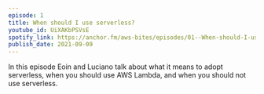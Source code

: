 ```yaml
---
episode: 1
title: When should I use serverless?
youtube_id: UiXAKbPSVsE
spotify_link: https://anchor.fm/aws-bites/episodes/01--When-should-I-use-serverless-e16s7td
publish_date: 2021-09-09
---
```


In this episode Eoin and Luciano talk about what it means to adopt serverless, when you should use AWS Lambda, and when you should not use serverless.
